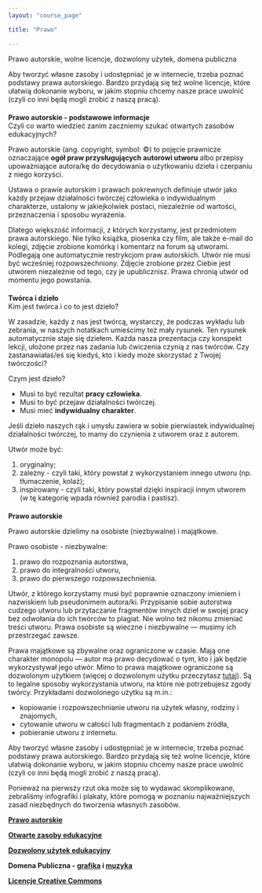 ```yaml
---
layout: "course_page"

title: "Prawo"

---
```


<div class="text-center screen-title">
Prawo autorskie, wolne licencje, dozwolony użytek, domena publiczna
</div>

<div class="screen-content">
  
  <p>Aby tworzyć własne zasoby i udostępniać je w internecie, trzeba poznać podstawy prawa autorskiego. Bardzo przydają się też wolne licencje, które ułatwią dokonanie wyboru, w jakim stopniu chcemy nasze prace uwolnić (czyli co inni będą mogli zrobić z naszą pracą). </p>
  
  <p style="margin-top: 20px;"><strong>Prawo autorskie - podstawowe informacje</strong> <br> Czyli co warto wiedzieć zanim zaczniemy szukać otwartych zasobów edukacyjnych?</p>
  <p>Prawo autorskie (ang. copyright, symbol: ©) to pojęcie prawnicze oznaczające <strong>ogół praw przysługujących autorowi utworu</strong> albo przepisy upoważniające autora/kę do decydowania o użytkowaniu dzieła i czerpaniu z niego korzyści.</p>
  <p>Ustawa o prawie autorskim i prawach pokrewnych definiuje utwór jako każdy przejaw działalności twórczej człowieka o indywidualnym charakterze, ustalony w jakiejkolwiek postaci, niezależnie od wartości, przeznaczenia i sposobu wyrażenia.</p>
  <p>Dlatego większość informacji, z których korzystamy, jest przedmiotem prawa autorskiego. Nie tylko książka, piosenka czy film, ale także e-mail do kolegi, zdjęcie zrobione komórką i komentarz na forum są utworami. Podlegają one automatycznie restrykcjom praw autorskich. Utwór nie musi być wcześniej rozpowszechniony. Zdjęcie zrobione przez Ciebie jest utworem niezależnie od tego, czy je upublicznisz. Prawa chronią utwór od momentu jego powstania.</p>
  <p style="margin-top: 20px;"><strong>Twórca i dzieło</strong> <br> Kim jest twórca i co to jest dzieło?</p>
  <p>W zasadzie, każdy z nas jest twórcą, wystarczy, że podczas wykładu lub zebrania, w naszych notatkach umieścimy też mały rysunek. Ten rysunek automatycznie staje się dziełem. Każda nasza prezentacja czy konspekt lekcji, ułożone przez nas zadania lub ćwiczenia czynią z nas twórców. Czy zastanawiałaś/eś się kiedyś, kto i kiedy może skorzystać z Twojej twórczości?</p>
  <p>Czym jest dzieło?</p>
  <p>
      <ul>
        <li class="bullet">Musi to być rezultat <strong>pracy człowieka</strong>.</li>
        <li class="bullet">Musi to być przejaw działalności twórczej.</li>
        <li class="bullet">Musi mieć <strong>indywidualny charakter</strong>.</li>
        </ul>
        </p>
  <p>Jeśli dzieło naszych rąk i umysłu zawiera w sobie pierwiastek indywidualnej działalności twórczej, to mamy do czynienia z utworem oraz z autorem.</p>
  <p>Utwór może być:</p>
  <p>
      <ol>
        <li class="bullet">oryginalny;</li>
        <li class="bullet">zależny - czyli taki, który powstał z wykorzystaniem innego utworu (np. tłumaczenie, kolaż);</li>
        <li class="bullet">inspirowany - czyli taki, który powstał dzięki inspiracji innym utworem (w tę kategorię wpada również parodia i pastisz).</li>
        </ol></p>
  
  
  <p style="margin-top: 20px;"><strong>Prawo autorskie</strong></p>
  <p>Prawo autorskie dzielimy na osobiste (niezbywalne) i majątkowe.</p>
  <p>Prawo osobiste - niezbywalne:</p>
  <p>
    <ol>
      <li class="bullet">prawo do rozpoznania autorstwa,</li>
      <li class="bullet">prawo do integralności utworu,</li>
      <li class="bullet">prawo do pierwszego rozpowszechnienia.</li>
      </ol></p>
      
   <p>Utwór, z którego korzystamy musi być poprawnie oznaczony imieniem i nazwiskiem lub pseudonimem autora/ki. Przypisanie sobie autorstwa cudzego utworu lub przytaczanie fragmentów innych dzieł w swojej pracy bez odwołania do ich twórców to plagiat. Nie wolno też nikomu zmieniać treści utworu. Prawa osobiste są wieczne i niezbywalne — musimy ich przestrzegać zawsze.</p>
  <p>Prawa majątkowe są zbywalne oraz ograniczone w czasie. Mają one charakter monopolu — autor ma prawo decydować o tym, kto i jak będzie wykorzystywał jego utwór. Mimo to prawa majątkowe ograniczone są dozwolonym użytkiem (więcej o dozwolonym użytku przeczytasz <a  class="content-link" target="_blank" href="{{ site.baseurl }}/img/dozwolony użytek infografika.pdf">tutaj</a>). Są to legalne sposoby wykorzystania utworu, na które nie potrzebujesz zgody twórcy. Przykładami dozwolonego użytku są m.in.:</p>
<p>
    <ul>
      <li class="bullet">kopiowanie i rozpowszechnianie utworu na użytek własny, rodziny i znajomych,</li>
      <li class="bullet">cytowanie utworu w całości lub fragmentach z podaniem źródła,</li>
      <li class="bullet">pobieranie utworu z internetu.</li>
      </ul>
</p>
   <p></p>
  <p></p>
  <p></p>
   <p></p>
   <p></p>
  <p></p>
  <p></p>
  
  <p>
  Aby tworzyć własne zasoby i udostępniać je w internecie, trzeba poznać podstawy prawa autorskiego. Bardzo przydają się też wolne licencje, które ułatwią dokonanie wyboru, w jakim stopniu chcemy nasze prace uwolnić (czyli co inni będą mogli zrobić z naszą pracą).
  </p>
  
  <p>
  Ponieważ na pierwszy rzut oka może się to wydawać skomplikowane, zebraliśmy infografiki i plakaty, które pomogą w poznaniu najważniejszych zasad niezbędnych do tworzenia własnych zasobów.
  </p>
  
  <p>
  <a class="content-link" target="_blank" href="https://ngoteka.pl/bitstream/handle/item/206/infograf_prawa_autorskie_kolor.jpg?sequence=13"><strong>Prawo autorskie</strong></a>
  </p>
  
  <p>
  <a class="content-link" target="_blank" href="https://creativecommons.pl/wp-content/uploads/2015/03/OERweek_poster_pl.pdf"> <strong>Otwarte zasoby edukacyjne</strong></a>
  </p>
  
  <p>
  <a class="content-link" target="_blank" href="https://centrumcyfrowe.pl/czytelnia/dozwolony-uzytek-w-edukacji-infografika/"> <strong>Dozwolony użytek edukacyjny</strong></a>
  </p>
  
  <p>
  <strong>Domena Publiczna - <a class="content-link" target="_blank" href="https://ngoteka.pl/bitstream/handle/item/333/swoboda%20uzycia_grafika.jpg?sequence=3">grafika</a> i <a class="content-link" target="_blank" href="https://ngoteka.pl/bitstream/handle/item/332/swoboda%20uzycia_muzyka.jpg?sequence=3">muzyka</a></strong>
  </p>
  
  <p>
  <a class="content-link" target="_blank" href="https://otwartezasoby.pl/wp-content/uploads/2016/07/CC_licencje_plakat_A2_ikony.pdf"><strong>Licencje Creative Commons</strong></a>
  </p>

</div> 


